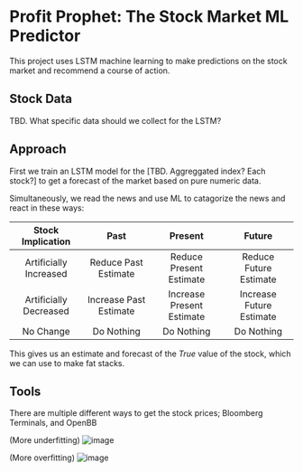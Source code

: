 # Profit Prophet: The Stock Market ML Predictor

This project uses LSTM machine learning to make predictions on the stock market and recommend a course of action.

## Stock Data

TBD. What specific data should we collect for the LSTM?

## Approach

First we train an LSTM model for the [TBD. Aggreggated index? Each stock?] to get a forecast of the market based on pure numeric data.

Simultaneously, we read the news and use ML to catagorize the news and react in these ways:

|    Stock Implication   |          Past          |         Present           |          Future          |
| :--------------------: | :--------------------: | :-----------------------: | :----------------------: |
| Artificially Increased |  Reduce Past Estimate  |  Reduce Present Estimate  |  Reduce Future Estimate  |
| Artificially Decreased | Increase Past Estimate | Increase Present Estimate | Increase Future Estimate |
|        No Change       |       Do Nothing       |         Do Nothing        |        Do Nothing        |

This gives us an estimate and forecast of the *True* value of the stock, which we can use to make fat stacks.

## Tools

There are multiple different ways to get the stock prices; Bloomberg Terminals, and OpenBB

(More underfitting)
![image](https://github.com/user-attachments/assets/2af2493e-6d34-4803-9281-5657f0dc16a7)

(More overfitting)
![image](https://github.com/user-attachments/assets/0ab328da-cc07-4e80-aa7c-6c741ca1c5a9)
